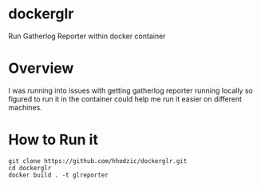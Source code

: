 # dockerglr
Run Gatherlog Reporter within docker container

# Overview
I was running into issues with getting gatherlog reporter running locally so figured to run it in the container could help me run it easier on different machines. 

# How to Run it

```
git clone https://github.com/hhodzic/dockerglr.git
cd dockerglr
docker build . -t glreporter
```
  
